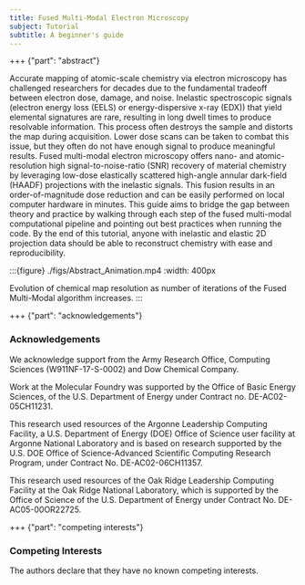 ```yaml
---
title: Fused Multi-Modal Electron Microscopy
subject: Tutorial
subtitle: A beginner's guide
---
```


+++ {"part": "abstract"} 

Accurate mapping of atomic-scale chemistry via electron microscopy has challenged researchers for decades due to the fundamental tradeoff between electron dose, damage, and noise. Inelastic spectroscopic signals (electron energy loss (EELS) or energy-dispersive x-ray (EDX)) that yield elemental signatures are rare, resulting in long dwell times to produce resolvable information. This process often destroys the sample and distorts the map during acquisition. Lower dose scans can be taken to combat this issue, but they often do not have enough signal to produce meaningful results. Fused multi-modal electron microscopy offers nano- and atomic-resolution high signal-to-noise-ratio (SNR) recovery of material chemistry by leveraging low-dose elastically scattered high-angle annular dark-field (HAADF) projections with the inelastic signals. This fusion results in an order-of-magnitude dose reduction and can be easily performed on local computer hardware in minutes. This guide aims to bridge the gap between theory and practice by walking through each step of the fused multi-modal computational pipeline and pointing out best practices when running the code. By the end of this tutorial, anyone with inelastic and elastic 2D projection data should be able to reconstruct chemistry with ease and reproducibility.

:::{figure} ./figs/Abstract_Animation.mp4
:width: 400px


Evolution of chemical map resolution as number of iterations of the Fused Multi-Modal algorithm increases.
:::

+++ {"part": "acknowledgements"} 

### Acknowledgements

We acknowledge support from the Army Research Office, Computing Sciences (W911NF-17-S-0002) and Dow Chemical Company. 

Work at the Molecular Foundry was supported by the Office of Basic Energy Sciences, of the U.S. Department of Energy under Contract no. DE-AC02-05CH11231.

This research used resources of the Argonne Leadership Computing Facility, a U.S. Department of Energy (DOE) Office of Science user facility at Argonne National Laboratory and is based on research supported by the U.S. DOE Office of Science-Advanced Scientific Computing Research Program, under Contract No. DE-AC02-06CH11357.

This research used resources of the Oak Ridge Leadership Computing Facility at the Oak Ridge National Laboratory, which is supported by the Office of Science of the U.S. Department of Energy under Contract No. DE-AC05-00OR22725.

+++ {"part": "competing interests"} 

### Competing Interests

The authors declare that they have no known competing interests.
